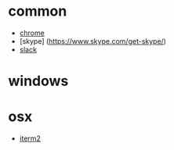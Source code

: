 
# common
* [chrome]( https://www.google.com/chrome/)
* [skype] (https://www.skype.com/get-skype/)
* [slack](https://slack.com/downloads/osx)

# windows

# osx
* [iterm2](https://www.iterm2.com/)
